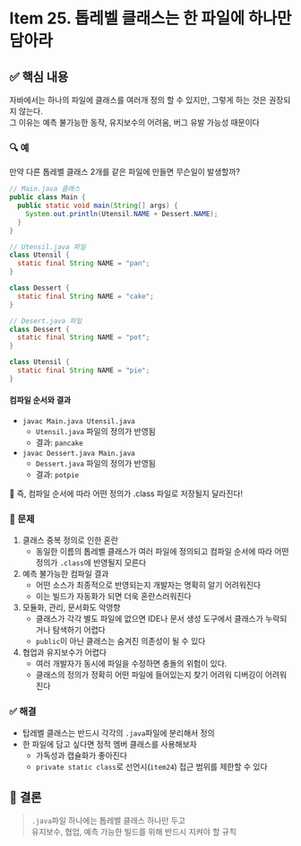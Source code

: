 # Item 25. 톱레벨 클래스는 한 파일에 하나만 담아라

## ✅ 핵심 내용
자바에서는 하나의 파일에 클래스를 여러개 정의 할 수 있지만, 그렇게 하는 것은 권장되지 않는다.<br/>
그 이유는 예측 불가능한 동작, 유지보수의 어려움, 버그 유발 가능성 때문이다

### 🔍 예
만약 다른 톱레벨 클래스 2개를 같은 파일에 만들면 무슨일이 발생할까?
```java
// Main.java 클래스
public class Main {
  public static void main(String[] args) {
    System.out.println(Utensil.NAME + Dessert.NAME);
  }
}

// Utensil.java 파일
class Utensil {
  static final String NAME = "pan";
}

class Dessert {
  static final String NAME = "cake";
}

// Desert.java 파일
class Dessert {
  static final String NAME = "pot";
}

class Utensil {
  static final String NAME = "pie";
}
```
#### 컴파일 순서와 결과
- `javac Main.java Utensil.java`
  - `Utensil.java` 파일의 정의가 반영됨
  - 결과: `pancake`
- `javac Dessert.java Main.java`
  - `Dessert.java` 파일의 정의가 반영됨
  - 결과: `potpie`

🧠 즉, 컴파일 순서에 따라 어떤 정의가 .class 파일로 저장될지 달라진다!

### 🧾 문제
1. 클래스 중복 정의로 인한 혼란
   - 동일한 이름의 톱레벨 클래스가 여러 파일에 정의되고 컴파일 순서에 따라 어떤 정의가 `.class`에 반영될지 모른다
2. 예측 불가능한 컴파일 결과
   - 어떤 소스가 최종적으로 반영되는지 개발자는 명확히 알기 어려워진다
   - 이는 빌드가 자동화가 되면 더욱 혼란스러워진다
3. 모듈화, 관리, 문서화도 악영향
   - 클래스가 각각 별도 파일에 없으면 IDE나 문서 생성 도구에서 클래스가 누락되거나 탐색하기 어렵다
   - `public`이 아닌 클래스는 숨겨진 의존성이 될 수 있다
4. 협업과 유지보수가 어렵다
   - 여러 개발자가 동시에 파일을 수정하면 충돌의 위험이 있다.
   - 클래스의 정의가 정확히 어떤 파일에 들어있는지 찾기 어려워 디버깅이 어려워진다


### ✅ 해결
- 탑레벨 클래스는 반드시 각각의 `.java`파일에 분리해서 정의
- 한 파일에 담고 싶다면 정적 멤버 클래스를 사용해보자
  - 가독성과 캡슐화가 좋아진다
  - `private static class`로 선언시(`item24`) 접근 범위를 제한할 수 있다 

## 🏁 결론
> `.java`파일 하나에는 톱레벨 클래스 하나만 두고<br/>
> 유지보수, 협업, 예측 가능한 빌드를 위해 반드시 지켜야 할 규칙

